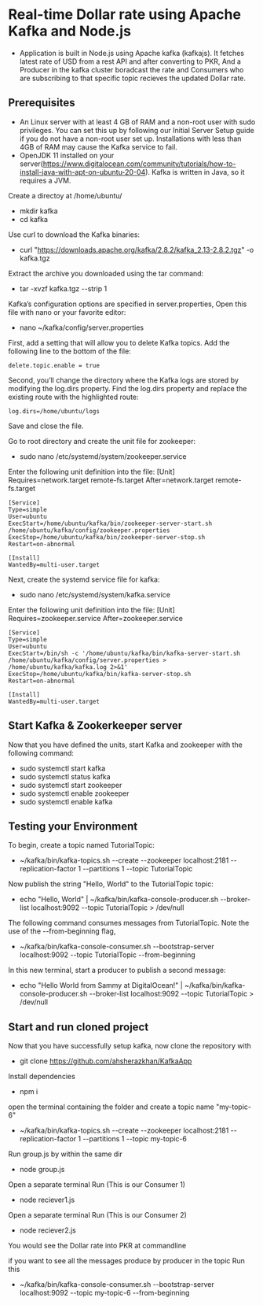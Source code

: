   # Real-time Dollar rate using Apache Kafka and Node.js

   - Application is built in Node.js using Apache kafka (kafkajs). It fetches latest rate of USD from a rest API and after converting to PKR, And a Producer in the kafka cluster boradcast the rate and Consumers who are subscribing to that specific topic recieves the updated Dollar rate.

## Prerequisites
   - An Linux server with at least 4 GB of RAM and a non-root user with sudo privileges. You can set this up by following our Initial Server Setup guide if you do not have a non-root user set up. Installations with less than 4GB of RAM may cause the Kafka service to fail.
   - OpenJDK 11 installed on your server(https://www.digitalocean.com/community/tutorials/how-to-install-java-with-apt-on-ubuntu-20-04).
   Kafka is written in Java, so it requires a JVM.


Create a directoy at /home/ubuntu/
- mkdir kafka
- cd kafka

Use curl to download the Kafka binaries:
- curl "https://downloads.apache.org/kafka/2.8.2/kafka_2.13-2.8.2.tgz" -o kafka.tgz

Extract the archive you downloaded using the tar command:
- tar -xvzf kafka.tgz --strip 1

Kafka’s configuration options are specified in server.properties, Open this file with nano or your favorite editor:
- nano ~/kafka/config/server.properties

First, add a setting that will allow you to delete Kafka topics. Add the following line to the bottom of the file:
    
    delete.topic.enable = true

Second, you’ll change the directory where the Kafka logs are stored by modifying the log.dirs property. Find the log.dirs property and replace the existing route with the highlighted route:
    
    log.dirs=/home/ubuntu/logs

Save and close the file.

Go to root directory and create the unit file for zookeeper:

- sudo nano /etc/systemd/system/zookeeper.service

Enter the following unit definition into the file:
    [Unit]
    Requires=network.target remote-fs.target
    After=network.target remote-fs.target

    [Service]
    Type=simple
    User=ubuntu
    ExecStart=/home/ubuntu/kafka/bin/zookeeper-server-start.sh /home/ubuntu/kafka/config/zookeeper.properties
    ExecStop=/home/ubuntu/kafka/bin/zookeeper-server-stop.sh
    Restart=on-abnormal

    [Install]
    WantedBy=multi-user.target

Next, create the systemd service file for kafka:
- sudo nano /etc/systemd/system/kafka.service

Enter the following unit definition into the file:
    [Unit]
    Requires=zookeeper.service
    After=zookeeper.service

    [Service]
    Type=simple
    User=ubuntu
    ExecStart=/bin/sh -c '/home/ubuntu/kafka/bin/kafka-server-start.sh /home/ubuntu/kafka/config/server.properties > /home/ubuntu/kafka/kafka.log 2>&1'
    ExecStop=/home/ubuntu/kafka/bin/kafka-server-stop.sh
    Restart=on-abnormal

    [Install]
    WantedBy=multi-user.target
## Start Kafka & Zookerkeeper server 
Now that you have defined the units, start Kafka and zookeeper with the following command:
- sudo systemctl start kafka
- sudo systemctl status kafka
- sudo systemctl start zookeeper
- sudo systemctl enable zookeeper
- sudo systemctl enable kafka

## Testing your Environment
To begin, create a topic named TutorialTopic:
- ~/kafka/bin/kafka-topics.sh --create --zookeeper localhost:2181 --replication-factor 1 --partitions 1 --topic TutorialTopic

Now publish the string "Hello, World" to the TutorialTopic topic:
- echo "Hello, World" | ~/kafka/bin/kafka-console-producer.sh --broker-list localhost:9092 --topic TutorialTopic > /dev/null

The following command consumes messages from TutorialTopic. Note the use of the --from-beginning flag,
- ~/kafka/bin/kafka-console-consumer.sh --bootstrap-server localhost:9092 --topic TutorialTopic --from-beginning

In this new terminal, start a producer to publish a second message:
- echo "Hello World from Sammy at DigitalOcean!" | ~/kafka/bin/kafka-console-producer.sh --broker-list localhost:9092 --topic TutorialTopic > /dev/null

## Start and run cloned project
Now that you have successfully setup kafka, now clone the repository with
- git clone https://github.com/ahsherazkhan/KafkaApp

Install dependencies
- npm i

open the terminal containing the folder and create a topic name "my-topic-6"
- ~/kafka/bin/kafka-topics.sh --create --zookeeper localhost:2181 --replication-factor 1 --partitions 1 --topic my-topic-6

Run group.js by within the same dir
- node group.js

Open a separate terminal Run (This is our Consumer 1)
- node reciever1.js


Open a separate terminal Run (This is our Consumer 2)
- node reciever2.js

You would see the Dollar rate into PKR at commandline

if you want to see all the messages produce by producer in the topic Run this
- ~/kafka/bin/kafka-console-consumer.sh --bootstrap-server localhost:9092 --topic my-topic-6 --from-beginning
